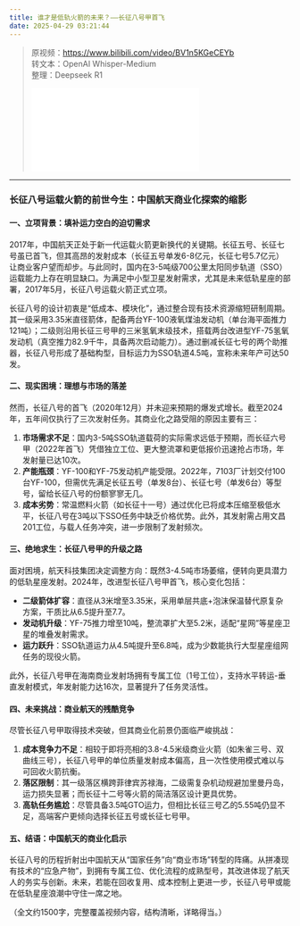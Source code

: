 ```yaml
---
title: 谁才是低轨火箭的未来？——长征八号甲首飞
date: 2025-04-29 03:21:44
---
```


> 原视频：https://www.bilibili.com/video/BV1n5KGeCEYb<br>转文本：OpenAI Whisper-Medium<br>整理：Deepseek R1
>
> <iframe src="//player.bilibili.com/player.html?bvid=BV1n5KGeCEYb&autoplay=0" scrolling="no" border="0" frameborder="no" framespacing="0" allowfullscreen="true"></iframe>

---

### 长征八号运载火箭的前世今生：中国航天商业化探索的缩影  

#### **一、立项背景：填补运力空白的迫切需求**  
2017年，中国航天正处于新一代运载火箭更新换代的关键期。长征五号、长征七号虽已首飞，但其高昂的发射成本（长征五号单发6-8亿元，长征七号5.7亿元）让商业客户望而却步。与此同时，国内在3-5吨级700公里太阳同步轨道（SSO）运载能力上存在明显缺口。为满足中小型卫星发射需求，尤其是未来低轨星座的部署，2017年5月，长征八号运载火箭正式立项。  

长征八号的设计初衷是“低成本、模块化”，通过整合现有技术资源缩短研制周期。其一级采用3.35米直径箭体，配备两台YF-100液氧煤油发动机（单台海平面推力121吨）；二级则沿用长征三号甲的三米氢氧末级技术，搭载两台改进型YF-75氢氧发动机（真空推力82.9千牛，具备两次启动能力）。通过删减长征七号的两个助推器，长征八号形成了基础构型，目标运力为SSO轨道4.5吨，宣称未来年产可达50发。  

#### **二、现实困境：理想与市场的落差**  
然而，长征八号的首飞（2020年12月）并未迎来预期的爆发式增长。截至2024年，五年间仅执行了三次发射任务。其商业化之路受阻的原因主要有三：  
1. **市场需求不足**：国内3-5吨SSO轨道载荷的实际需求远低于预期，而长征六号甲（2022年首飞）凭借独立工位、更大整流罩和更低报价迅速抢占市场，年发射量已达10次。  
2. **产能瓶颈**：YF-100和YF-75发动机产能受限。2022年，7103厂计划交付100台YF-100，但需优先满足长征五号（单发8台）、长征七号（单发6台）等型号，留给长征八号的份额寥寥无几。  
3. **成本劣势**：常温燃料火箭（如长征十一号）通过优化已将成本压缩至极低水平，长征八号在3吨以下SSO任务中缺乏价格优势。此外，其发射需占用文昌201工位，与载人任务冲突，进一步限制了发射频次。  

#### **三、绝地求生：长征八号甲的升级之路**  
面对困境，航天科技集团决定调整方向：既然3-4.5吨市场萎缩，便转向更具潜力的低轨星座发射。2024年，改进型长征八号甲首飞，核心变化包括：  
- **二级箭体扩容**：直径从3米增至3.35米，采用单层共底+泡沫保温替代原复杂方案，干质比从6.5提升至7.7。  
- **发动机升级**：YF-75推力增至10吨，整流罩扩大至5.2米，适配“星网”等星座卫星的堆叠发射需求。  
- **运力跃升**：SSO轨道运力从4.5吨提升至6.8吨，成为少数能执行大型星座组网任务的现役火箭。  

此外，长征八号甲在海南商业发射场拥有专属工位（1号工位），支持水平转运-垂直发射模式，年发射能力达16次，显著提升了任务灵活性。  

#### **四、未来挑战：商业航天的残酷竞争**  
尽管长征八号甲取得技术突破，但其商业化前景仍面临严峻挑战：  
1. **成本竞争力不足**：相较于即将亮相的3.8-4.5米级商业火箭（如朱雀三号、双曲线三号），长征八号甲的单位质量发射成本偏高，且一次性使用模式难以与可回收火箭抗衡。  
2. **落区限制**：其一级落区横跨菲律宾苏禄海，二级需复杂机动规避加里曼丹岛，运力损失显著；而长征十二号等火箭的简洁落区设计更具优势。  
3. **高轨任务尴尬**：尽管具备3.5吨GTO运力，但相比长征三号乙的5.55吨仍显不足，高端客户更倾向选择长征五号或长征七号甲。  

#### **五、结语：中国航天的商业化启示**  
长征八号的历程折射出中国航天从“国家任务”向“商业市场”转型的阵痛。从拼凑现有技术的“应急产物”，到拥有专属工位、优化流程的成熟型号，其改进体现了航天人的务实与创新。未来，若能在回收复用、成本控制上更进一步，长征八号甲或能在低轨星座浪潮中守住一席之地。  

（全文约1500字，完整覆盖视频内容，结构清晰，详略得当。）